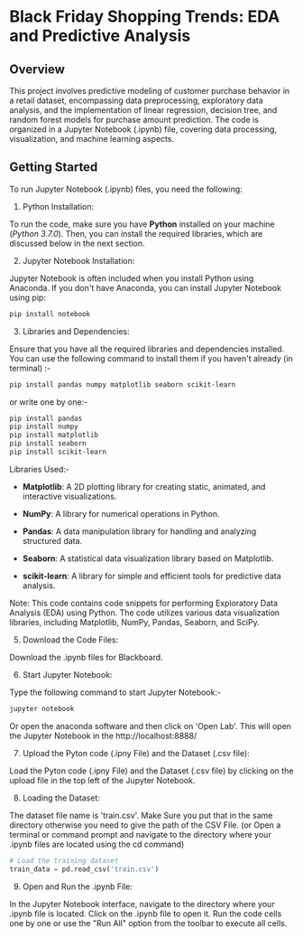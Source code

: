 # Black Friday Shopping Trends: EDA and Predictive Analysis

## Overview

This project involves predictive modeling of customer purchase behavior in a retail dataset, encompassing data preprocessing, exploratory data analysis, and the implementation of linear regression, decision tree, and random forest models for purchase amount prediction. The code is organized in a Jupyter Notebook (.ipynb) file, covering data processing, visualization, and machine learning aspects.


## Getting Started

To run Jupyter Notebook (.ipynb) files, you need the following:

1. Python Installation:

To run the code, make sure you have **Python** installed on your machine (*Python 3.7.0*). Then, you can install the required libraries, which are discussed below in the next section. 


2. Jupyter Notebook Installation:

Jupyter Notebook is often included when you install Python using Anaconda. If you don't have Anaconda, you can install Jupyter Notebook using pip:

``` bash
pip install notebook
```


3. Libraries and Dependencies:

Ensure that you have all the required libraries and dependencies installed. You can use the following command to install them if you haven't already (in terminal) :-

``` bash
pip install pandas numpy matplotlib seaborn scikit-learn
```

or write one by one:-
``` bash
pip install pandas 
pip install numpy 
pip install matplotlib 
pip install seaborn 
pip install scikit-learn
```

Libraries Used:-

- **Matplotlib**: A 2D plotting library for creating static, animated, and interactive visualizations.

- **NumPy**: A library for numerical operations in Python.

- **Pandas**: A data manipulation library for handling and analyzing structured data.

- **Seaborn**: A statistical data visualization library based on Matplotlib.

- **scikit-learn**: A library for simple and efficient tools for predictive data analysis.

Note: This code contains code snippets for performing Exploratory Data Analysis (EDA) using Python. The code utilizes various data visualization libraries, including Matplotlib, NumPy, Pandas, Seaborn, and SciPy.


5. Download the Code Files:

Download the .ipynb files for Blackboard.


6. Start Jupyter Notebook:

Type the following command to start Jupyter Notebook:-

``` bash 
jupyter notebook
```

Or open the anaconda software and then click on 'Open Lab'. This will open the Jupyter Notebook in the http://localhost:8888/


7. Upload the Pyton code (.ipny File) and the Dataset (.csv file):

Load the Pyton code (.ipny File) and the Dataset (.csv file) by clicking on the upload file in the top left of the Jupyter Notebook.

8. Loading the Dataset:

The dataset file name is 'train.csv'. Make Sure you put that in the same directory otherwise you need to give the path of the CSV File. (or Open a terminal or command prompt and navigate to the directory where your .ipynb files are located using the cd command)

```python
# Load the training dataset
train_data = pd.read_csv('train.csv')
```

9. Open and Run the .ipynb File:

In the Jupyter Notebook interface, navigate to the directory where your .ipynb file is located. Click on the .ipynb file to open it. Run the code cells one by one or use the "Run All" option from the toolbar to execute all cells.

